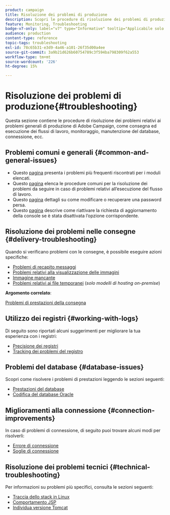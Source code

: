 ```yaml
---
product: campaign
title: Risoluzione dei problemi di produzione
description: Scopri le procedure di risoluzione dei problemi di produzione relativi alla configurazione di Adobe Campaign, al monitoraggio, al processo di aggiornamento, all’elaborazione dei dati e alla procedura di manutenzione del database
feature: Monitoring, Troubleshooting
badge-v7-only: label="v7" type="Informative" tooltip="Applicabile solo a Campaign Classic v7"
audience: production
content-type: reference
topic-tags: troubleshooting
exl-id: 78c65b31-e3d9-4a46-a101-26f35d00a4ee
source-git-commit: 3a9b21d626b60754789c3f594ba798309f62a553
workflow-type: tm+mt
source-wordcount: '226'
ht-degree: 15%

---
```


# Risoluzione dei problemi di produzione{#troubleshooting}



Questa sezione contiene le procedure di risoluzione dei problemi relativi ai problemi generali di produzione di Adobe Campaign, come consegna ed esecuzione dei flussi di lavoro, monitoraggio, manutenzione del database, connessione, ecc.

## Problemi comuni e generali {#common-and-general-issues}

* Questo [pagina](../../production/using/modules-and-frequent-issues.md) presenta i problemi più frequenti riscontrati per i moduli elencati.
* Questo [pagina](../../production/using/workflow-execution.md) elenca le procedure comuni per la risoluzione dei problemi da seguire in caso di problemi relativi all’esecuzione del flusso di lavoro.
* Questo [pagina](../../production/using/lost-password.md) dettagli su come modificare o recuperare una password persa.
* Questo [pagina](../../production/using/console-update.md) descrive come riattivare la richiesta di aggiornamento della console se è stata disattivata l’opzione corrispondente.

## Risoluzione dei problemi nelle consegne {#delivery-troubleshooting}

Quando si verificano problemi con le consegne, è possibile eseguire azioni specifiche:
* [Problemi di recapito messaggi](../../production/using/performance-and-throughput-issues.md#deliverability_issues)
* [Problemi relativi alla visualizzazione delle immagini](../../production/using/image-display-issues.md)
* [Immagine mancante](../../production/using/images-missing.md)
* [Problemi relativi ai file temporanei](../../production/using/temporary-files.md) (*solo modelli di hosting on-premise*)

**Argomento correlato**:

[Problemi di prestazioni della consegna](../../delivery/using/delivery-performances.md)

## Utilizzo dei registri {#working-with-logs}

Di seguito sono riportati alcuni suggerimenti per migliorare la tua esperienza con i registri:

* [Precisione dei registri](../../production/using/log-precision.md)
* [Tracking dei problemi del registro](../../production/using/tracking-logs-issues.md)

## Problemi del database {#database-issues}

Scopri come risolvere i problemi di prestazioni leggendo le sezioni seguenti:

* [Prestazioni del database](../../production/using/database-performances.md)
* [Codifica del database Oracle](../../production/using/encoding-of-the-oracle-database.md)

## Miglioramenti alla connessione {#connection-improvements}

In caso di problemi di connessione, di seguito puoi trovare alcuni modi per risolverli:

* [Errore di connessione](../../production/using/failure-to-connect.md)
* [Soglie di connessione](../../production/using/connection-thresholds.md)

## Risoluzione dei problemi tecnici {#technical-troubleshooting}

Per informazioni su problemi più specifici, consulta le sezioni seguenti:

* [Traccia dello stack in Linux](../../production/using/stack-trace-in-linux.md)
* [Comportamento JSP](../../production/using/jsp-behavior.md)
* [Individua versione Tomcat](../../production/using/locate-tomcat-version.md)
